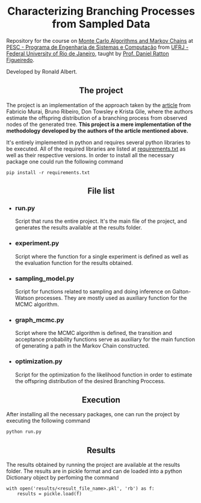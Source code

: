 <h1 align="center">
<br> Characterizing Branching Processes from Sampled Data
</h1>
Repository for the course on <a href="https://www.cos.ufrj.br/~daniel/mcmc/">Monte Carlo Algorithms and Markov Chains</a> at  <a href="https://www.cos.ufrj.br/" > PESC - Programa de Engenharia de Sistemas e Computação</a> from <a href="https://ufrj.br/" >UFRJ - Federal University of Rio de Janeiro</a>, taught by <a href="https://www.cos.ufrj.br/~daniel/">Prof.  Daniel Ratton Figueiredo</a>.

Developed by Ronald Albert.
<h2 align="center">
The project
</h2>
The project is an implementation of the approach taken by the <a href="https://arxiv.org/abs/1302.5847">article</a> from Fabricio Murai, Bruno Ribeiro, Don Towsley e Krista Gile, where the authors estimate the offspring distribution of a branching process from observed nodes of the generated tree. <strong>This project is a mere implementation of the methodology developed by the authors of the article mentioned above.</strong>

It's entirely implemented in python and requires several python libraries to be executed. All of the required libraries are listed at [requirements.txt](requirements.txt) as well as their respective versions. In order to install all the necessary package one could run the following command
```
pip install -r requirements.txt
```

<h2 align="center">
File list
</h2>
<ul>
    <li><h3>run.py</h3></li>
    <p>Script that runs the entire project. It's the main file of the project, and generates the results available at the results folder.</p>
    <li><h3>experiment.py</h3></li>
    <p>Script where the function for a single experiment is defined as well as the evaluation function for the results obtained.</p>
    <li><h3>sampling_model.py</h3></li>
    <p>Script for functions related to sampling and doing inference on Galton-Watson processes. They are mostly used as auxiliary function for the MCMC algorithm.</p>
    <li><h3>graph_mcmc.py</h3></li>
    <p>Script where the MCMC algorithm is defined, the transition and acceptance probability functions serve as auxiliary for the main function of generating a path in the Markov Chain constructed.</p>
    <li><h3>optimization.py</h3></li>
    <p>Script for the optimization fo the likelihood function in order to estimate the offspring distribution of the desired Branching Proccess.</p>
</ul>

<h2 align="center">
Execution
</h2>
<p>After installing all the necessary packages, one can run the project by executing the following command</p>

```
python run.py
```

<h2 align="center">
Results
</h2>
<p>The results obtained by running the project are available at the results folder. The results are in pickle format and can de loaded into a python Dictionary object by perfoming the command</p>

```
with open('results/<result_file_name>.pkl', 'rb') as f:
    results = pickle.load(f)
```

